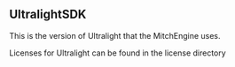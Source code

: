 UltralightSDK
------------------------------

This is the version of Ultralight that the MitchEngine uses.

Licenses for Ultralight can be found in the license directory
